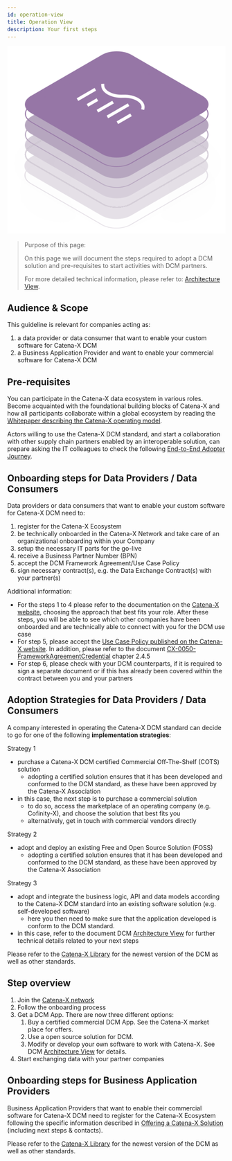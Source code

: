 ```yaml
---
id: operation-view
title: Operation View
description: Your first steps
---
```


![DCM kit banner](/img/kit-icons/dcm-kit-icon.svg)

> Purpose of this page:
>
> On this page we will document the steps required to adopt a DCM solution and pre-requisites to start activities with DCM partners.
>
> For more detailed technical information, please refer to: [Architecture View](architecture-view/overview.md).

## Audience & Scope

This guideline is relevant for companies acting as:

1. a data provider or data consumer that want to enable your custom software for Catena-X DCM
2. a Business Application Provider and want to enable your commercial software for Catena-X DCM

## Pre-requisites

You can participate in the Catena-X data ecosystem in various roles. Become acquainted with the foundational building blocks of Catena-X and how all participants collaborate within a global ecosystem by reading the [Whitepaper describing the Catena-X operating model](https://catena-x.net/fileadmin/_online_media_/CX_Operating_Modelv2.1_final.pdf).

Actors willing to use the Catena-X DCM standard, and start a collaboration with other supply chain partners enabled by an interoperable solution, can prepare asking the IT colleagues to check the following [End-to-End Adopter Journey](https://eclipse-tractusx.github.io/docs/tutorials/e2e/).

## Onboarding steps for Data Providers / Data Consumers

Data providers or data consumers that want to enable your custom software for Catena-X DCM need to:

1. register for the Catena-X Ecosystem
2. be technically onboarded in the Catena-X Network and take care of an organizational onboarding within your Company
3. setup the necessary IT parts for the go-live
4. receive a Business Partner Number (BPN)
5. accept the DCM Framework Agreement/Use Case Policy
6. sign necessary contract(s), e.g. the Data Exchange Contract(s) with your partner(s)

Additional information:

- For the steps 1 to 4 please refer to the documentation on the [Catena-X website](https://catena-x.net/en/participate), choosing the approach that best fits your role. After these steps, you will be able to see which other companies have been onboarded and are technically able to connect with you for the DCM use case
- For step 5, please accept the [Use Case Policy published on the Catena-X website](https://catena-x.net/en/catena-x-introduce-implement/governance-framework-for-data-space-operations). In addition, please refer to the document [CX-0050-FrameworkAgreementCredential](https://catena-x.net/fileadmin/user_upload/Standard-Bibliothek/Update_September23/CX-0050-FrameworkAgreementCredential-v.1.0.0.pdf) chapter 2.4.5
- For step 6, please check with your DCM counterparts, if it is required to sign a separate document or if this has already been covered within the contract between you and your partners

## Adoption Strategies for Data Providers / Data Consumers

A company interested in operating the Catena-X DCM standard can decide to go for one of the following **implementation strategies**:

Strategy 1

- purchase a Catena-X DCM certified Commercial Off-The-Shelf (COTS) solution
  - adopting a certified solution ensures that it has been developed and conformed to the DCM standard, as these have been approved by the Catena-X Association
- in this case, the next step is to purchase a commercial solution
  - to do so, access the marketplace of an operating company (e.g. Cofinity-X), and choose the solution that best fits you
  - alternatively, get in touch with commercial vendors directly

Strategy 2

- adopt and deploy an existing Free and Open Source Solution (FOSS)
  - adopting a certified solution ensures that it has been developed and conformed to the DCM standard, as these have been approved by the Catena-X Association

Strategy 3

- adopt and integrate the business logic, API and data models according to the Catena-X DCM standard into an existing software solution (e.g. self-developed software)
  - here you then need to make sure that the application developed is conform to the DCM standard.
- in this case, refer to the document DCM [Architecture View](architecture-view/overview.md) for further technical details related to your next steps

Please refer to the [Catena-X Library](https://catena-x.net/de/standard-library) for the newest version of the  DCM as well as other standards.

## Step overview

1. Join the [Catena-X network](https://catena-x.net/en/catena-x-introduce-implement/onboarding)
2. Follow the onboarding process
3. Get a DCM App. There are now three different options:
    1. Buy a certified commercial DCM App. See the Catena-X market place for offers.
    2. Use a open source solution for DCM.
    3. Modify or develop your own software to work with Catena-X. See DCM [Architecture View](architecture-view/overview.md) for details.
4. Start exchanging data with your partner companies

## Onboarding steps for Business Application Providers

Business Application Providers that want to enable their commercial software for Catena-X DCM need to register for the Catena-X Ecosystem following the specific information described in [Offering a Catena-X Solution](https://catena-x.net/en/catena-x-introduce-implement/offering-a-catena-x-solution) (including next steps & contacts).

Please refer to the [Catena-X Library](https://catena-x.net/de/standard-library) for the newest version of the  DCM as well as other standards.
